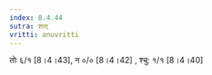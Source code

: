 ```yaml
---
index: 8.4.44
sutra: शात्‌
vritti: anuvritti
---
```


तोः ६/१  [8।4।43],   न  ०/०  [8।4।42] ,  श्चु: १/१ [8।4।40] 